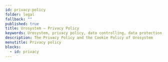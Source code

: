 ```yaml
---
id: privacy-policy
folder: legal
fallback: ""
published: true
title: Urosystem – Privacy Policy
keywords: Urosystem, privacy policy, data controlling, data protection, cookies, GDPR
description: The Privacy Policy and the Cookie Policy of Urosystem
menutitle: Privacy policy
blocks:
  - id: privacy
---
```

